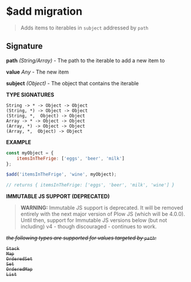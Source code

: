 # $add migration

> Adds items to iterables in `subject` addressed by `path`

## Signature

**path** *(String/Array)* - The path to the iterable to add a new item to

**value** *Any* - The new item

**subject** *(Object)* - The object that contains the iterable

**TYPE SIGNATURES**
```
String -> * -> Object -> Object
(String, *) -> Object -> Object
(String, *,  Object) -> Object
Array -> * -> Object -> Object
(Array, *) -> Object -> Object
(Array, *,  Object) -> Object
```

**EXAMPLE**
```js
const myObject = {
    itemsInTheFrige: ['eggs', 'beer', 'milk']
};

$add('itemsInTheFrige', 'wine', myObject);

// returns { itemsInTheFrige: ['eggs', 'beer', 'milk', 'wine'] }
```

**IMMUTABLE JS SUPPORT (DEPRECATED)**

> **WARNING:** Immutable JS support is deprecated. It will be removed entirely with the next major version of Plow JS (which will be 4.0.0). Until then, 
support for Immutable JS versions below (but not including) v4 - though discouraged - continues to work. 

<s>*the following types are supported for values targeted by `path`*:
```
Stack
Map
OrderedSet
Set
OrderedMap
List
```
</s>

